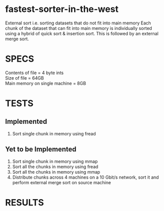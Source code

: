# fastest-sorter-in-the-west
External sort i.e. sorting datasets that do not fit into main memory 
Each chunk of the dataset that can fit into main memory is individually sorted using a hybrid of quick sort & insertion sort. This is followed by an external merge sort.

# SPECS
Contents of file = 4 byte ints  
Size of file = 64GB  
Main memory on single machine = 8GB  

# TESTS
## Implemented
1. Sort single chunk in memory using fread

## Yet to be Implemented
1. Sort single chunk in memory using mmap
2. Sort all the chunks in memory using fread
3. Sort all the chunks in memory using mmap
4. Distribute chunks across 4 machines on a 10 Gbit/s network, sort it and perform external merge sort on source machine

# RESULTS
